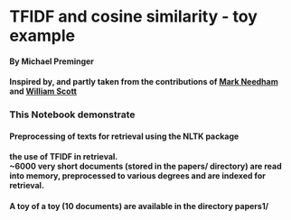 # TFIDF and cosine similarity - toy example
#### By Michael Preminger
#### Inspired by, and partly taken from the contributions of <a href="https://markhneedham.com/blog/2016/07/27/scitkit-learn-tfidf-and-cosine-similarity-for-computer-science-papers/">Mark Needham</a>  and <a href="https://towardsdatascience.com/tf-idf-for-document-ranking-from-scratch-in-python-on-real-world-dataset-796d339a4089">William Scott</a>

### This Notebook demonstrate 

#### Preprocessing of texts for retrieval using the NLTK package

#### the use of TFIDF in retrieval. <br> ~6000 very short documents (stored in the papers/ directory) are read into memory, preprocessed to various degrees and are indexed for retrieval.<br> 
#### A toy of a toy (10 documents) are available in the directory <b>papers1/</b>